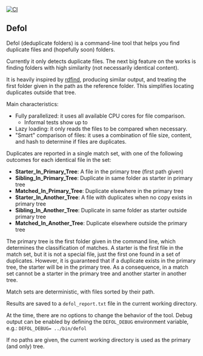 [![CI](https://img.shields.io/github/actions/workflow/status/mosteo/defol/selftest.yml?label=CI)](https://github.com/mosteo/defol/actions/workflows/selftest.yml)

## Defol

Defol (deduplicate folders) is a command-line tool that helps you find
duplicate files and (hopefully soon) folders.

Currently it only detects duplicate files. The next big feature on the works is
finding folders with high similarity (not necessarily identical content).

It is heavily inspired by [rdfind](https://github.com/pauldreik/rdfind),
producing similar output, and treating the first folder given in the path as
the reference folder. This simplifies locating duplicates outside that tree.

Main characteristics:

- Fully parallelized: it uses all available CPU cores for file comparison.
  - Informal tests show up to
- Lazy loading: it only reads the files to be compared when necessary.
- "Smart" comparison of files: it uses a combination of file size, content, and
  hash to determine if files are duplicates.

Duplicates are reported in a single match set, with one of the following
outcomes for each identical file in the set:

- **Starter_In_Primary_Tree**: A file in the primary tree (first path given)
- **Sibling_In_Primary_Tree**: Duplicate in same folder as starter in primary tree
- **Matched_In_Primary_Tree**: Duplicate elsewhere in the primary tree
- **Starter_In_Another_Tree**: A file with duplicates when no copy exists in primary tree
- **Sibling_In_Another_Tree**: Duplicate in same folder as starter outside primary tree
- **Matched_In_Another_Tree**: Duplicate elsewhere outside the primary tree

The primary tree is the first folder given in the command line, which
determines the classification of matches. A starter is the first file in the
match set, but it is not a special file, just the first one found in a set of
duplicates. However, it is guaranteed that if a duplicate exists in the primary
tree, the starter will be in the primary tree. As a consequence, in a match set
cannot be a starter in the primary tree and another starter in another tree.

Match sets are deterministic, with files sorted by their path.

Results are saved to a `defol_report.txt` file in the current working
directory.

At the time, there are no options to change the behavior of the tool. Debug
output can be enabled by defining the `DEFOL_DEBUG` environment variable, e.g.:
`DEFOL_DEBUG= ../bin/defol`

If no paths are given, the current working directory is used as the primary
(and only) tree.
